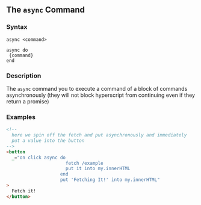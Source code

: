 
## The `async` Command

### Syntax

```ebnf
async <command>

async do
 {command}
end
```

### Description

The `async` command you to execute a command of a block of commands asynchronously (they will not block hyperscript from continuing
even if they return a promise)

### Examples

```html
<!--
  here we spin off the fetch and put asynchronously and immediately
  put a value into the button
-->
<button
  _="on click async do 
                      fetch /example
                      put it into my.innerHTML
                    end
                    put 'Fetching It!' into my.innerHTML"
>
  Fetch it!
</button>
```
